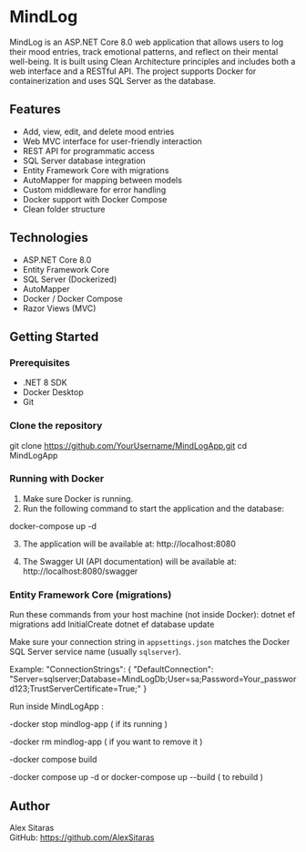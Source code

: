 # MindLog

MindLog is an ASP.NET Core 8.0 web application that allows users to log their mood entries, track emotional patterns, and reflect on their mental well-being. It is built using Clean Architecture principles and includes both a web interface and a RESTful API. The project supports Docker for containerization and uses SQL Server as the database.

## Features

- Add, view, edit, and delete mood entries
- Web MVC interface for user-friendly interaction
- REST API for programmatic access
- SQL Server database integration
- Entity Framework Core with migrations
- AutoMapper for mapping between models
- Custom middleware for error handling
- Docker support with Docker Compose
- Clean folder structure

## Technologies

- ASP.NET Core 8.0
- Entity Framework Core
- SQL Server (Dockerized)
- AutoMapper
- Docker / Docker Compose
- Razor Views (MVC)

## Getting Started

### Prerequisites

- .NET 8 SDK
- Docker Desktop
- Git

### Clone the repository
git clone https://github.com/YourUsername/MindLogApp.git
cd MindLogApp


### Running with Docker

1. Make sure Docker is running.
2. Run the following command to start the application and the database:

docker-compose up -d

3. The application will be available at: http://localhost:8080


4. The Swagger UI (API documentation) will be available at: http://localhost:8080/swagger

### Entity Framework Core (migrations)

Run these commands from your host machine (not inside Docker):
dotnet ef migrations add InitialCreate
dotnet ef database update

Make sure your connection string in `appsettings.json` matches the Docker SQL Server service name (usually `sqlserver`).

Example:
"ConnectionStrings": {
"DefaultConnection": "Server=sqlserver;Database=MindLogDb;User=sa;Password=Your_password123;TrustServerCertificate=True;"
}

Run inside MindLogApp : 

-docker stop mindlog-app ( if its running )

-docker rm mindlog-app ( if you want to remove it )

-docker compose build

-docker compose up -d  or docker-compose up --build ( to rebuild )

## Author

Alex Sitaras  
GitHub: https://github.com/AlexSitaras



